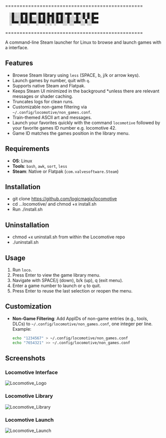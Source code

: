 ================================================

      ░█░░░█▀█░█▀▀░█▀█░█▄█░█▀█░▀█▀░▀█▀░█░█░█▀▀    
      ░█░░░█░█░█░░░█░█░█░█░█░█░░█░░░█░░▀▄▀░█▀▀    
      ░▀▀▀░▀▀▀░▀▀▀░▀▀▀░▀░▀░▀▀▀░░▀░░▀▀▀░░▀░░▀▀▀    

================================================

A command-line Steam launcher for Linux to browse and launch games with a interface.

## Features
- Browse Steam library using `less` (SPACE, b, j/k or arrow keys).
- Launch games by number, quit with `q`.
- Supports native Steam and Flatpak.
- Keeps Steam UI minimized in the background *unless there are relevant messages or shader caching.
- Truncates logs for clean runs.
- Customizable non-game filtering via `~/.config/locomotive/non_games.conf`.
- Train-themed ASCII art and messages.
- Launch your favorites quickly with the command `locomotive` followed by your favorite games ID number e.g. locomotive 42.
- Game ID matches the games position in the library menu.

## Requirements
- **OS**: Linux
- **Tools**: `bash`, `awk`, `sort`, `less`
- **Steam**: Native or Flatpak (`com.valvesoftware.Steam`)

## Installation
- git clone https://github.com/logicmagix/locomotive
- cd ...locomotive/ and chmod +x install.sh
- Run ./install.sh

## Uninstallation
- chmod +x uninstall.sh from within the Locomotive repo
- ./uninstall.sh

## Usage
1. Run `loco`.
2. Press Enter to view the game library menu.
3. Navigate with SPACE/j (down), b/k (up), q (exit menu).
4. Enter a game number to launch or `q` to quit.
5. Press Enter to reuse the last selection or reopen the menu.

## Customization
- **Non-Game Filtering**: Add AppIDs of non-game entries (e.g., tools, DLCs) to `~/.config/locomotive/non_games.conf`, one integer per line. Example:
  ```bash
  echo "1234567" > ~/.config/locomotive/non_games.conf
  echo "7654321" >> ~/.config/locomotive/non_games.conf

## Screenshots

### Locomotive Interface
![Locomotive_Logo](Screenshots/Screenshot1.png)

### Locomotive Library
![Locomotive_Library](Screenshots/Screenshot2.png)

### Locomotive Launch
![Locomotive_Launch](Screenshots/Screenshot3.png)
